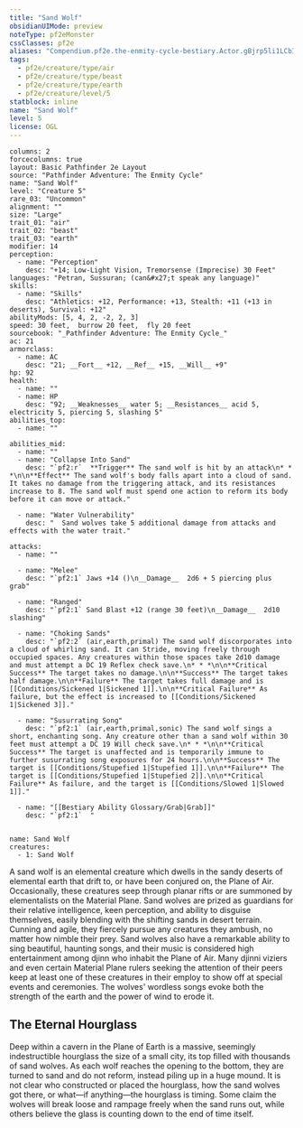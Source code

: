 ```yaml
---
title: "Sand Wolf"
obsidianUIMode: preview
noteType: pf2eMonster
cssClasses: pf2e
aliases: "Compendium.pf2e.the-enmity-cycle-bestiary.Actor.gBjrp5li1LCbIO8X" 
tags:
  - pf2e/creature/type/air
  - pf2e/creature/type/beast
  - pf2e/creature/type/earth
  - pf2e/creature/level/5
statblock: inline
name: "Sand Wolf"
level: 5
license: OGL
---
```


```statblock
columns: 2
forcecolumns: true
layout: Basic Pathfinder 2e Layout
source: "Pathfinder Adventure: The Enmity Cycle"
name: "Sand Wolf"
level: "Creature 5"
rare_03: "Uncommon"
alignment: ""
size: "Large"
trait_01: "air"
trait_02: "beast"
trait_03: "earth"
modifier: 14
perception:
  - name: "Perception"
    desc: "+14; Low-Light Vision, Tremorsense (Imprecise) 30 Feet"
languages: "Petran, Sussuran; (can&#x27;t speak any language)"
skills:
  - name: "Skills"
    desc: "Athletics: +12, Performance: +13, Stealth: +11 (+13 in deserts), Survival: +12"
abilityMods: [5, 4, 2, -2, 2, 3]
speed: 30 feet,  burrow 20 feet,  fly 20 feet
sourcebook: "_Pathfinder Adventure: The Enmity Cycle_"
ac: 21
armorclass:
  - name: AC
    desc: "21; __Fort__ +12, __Ref__ +15, __Will__ +9"
hp: 92
health:
  - name: ""
  - name: HP
    desc: "92; __Weaknesses__ water 5; __Resistances__ acid 5, electricity 5, piercing 5, slashing 5"
abilities_top:
  - name: ""

abilities_mid:
  - name: ""
  - name: "Collapse Into Sand"
    desc: "`pf2:r`  **Trigger** The sand wolf is hit by an attack\n* * *\n\n**Effect** The sand wolf's body falls apart into a cloud of sand. It takes no damage from the triggering attack, and its resistances increase to 8. The sand wolf must spend one action to reform its body before it can move or attack."

  - name: "Water Vulnerability"
    desc: "  Sand wolves take 5 additional damage from attacks and effects with the water trait."

attacks:
  - name: ""

  - name: "Melee"
    desc: "`pf2:1` Jaws +14 ()\n__Damage__  2d6 + 5 piercing plus grab"

  - name: "Ranged"
    desc: "`pf2:1` Sand Blast +12 (range 30 feet)\n__Damage__  2d10 slashing"

  - name: "Choking Sands"
    desc: "`pf2:2` (air,earth,primal) The sand wolf discorporates into a cloud of whirling sand. It can Stride, moving freely through occupied spaces. Any creatures within those spaces take 2d10 damage and must attempt a DC 19 Reflex check save.\n* * *\n\n**Critical Success** The target takes no damage.\n\n**Success** The target takes half damage.\n\n**Failure** The target takes full damage and is [[Conditions/Sickened 1|Sickened 1]].\n\n**Critical Failure** As failure, but the effect is increased to [[Conditions/Sickened 1|Sickened 3]]."

  - name: "Susurrating Song"
    desc: "`pf2:1` (air,earth,primal,sonic) The sand wolf sings a short, enchanting song. Any creature other than a sand wolf within 30 feet must attempt a DC 19 Will check save.\n* * *\n\n**Critical Success** The target is unaffected and is temporarily immune to further susurrating song exposures for 24 hours.\n\n**Success** The target is [[Conditions/Stupefied 1|Stupefied 1]].\n\n**Failure** The target is [[Conditions/Stupefied 1|Stupefied 2]].\n\n**Critical Failure** As failure, and the target is [[Conditions/Slowed 1|Slowed 1]]."

  - name: "[[Bestiary Ability Glossary/Grab|Grab]]"
    desc: "`pf2:1`  "
 
```

```encounter-table
name: Sand Wolf
creatures:
  - 1: Sand Wolf
```



A sand wolf is an elemental creature which dwells in the sandy deserts of elemental earth that drift to, or have been conjured on, the Plane of Air. Occasionally, these creatures seep through planar rifts or are summoned by elementalists on the Material Plane. Sand wolves are prized as guardians for their relative intelligence, keen perception, and ability to disguise themselves, easily blending with the shifting sands in desert terrain. Cunning and agile, they fiercely pursue any creatures they ambush, no matter how nimble their prey. Sand wolves also have a remarkable ability to sing beautiful, haunting songs, and their music is considered high entertainment among djinn who inhabit the Plane of Air. Many djinni viziers and even certain Material Plane rulers seeking the attention of their peers keep at least one of these creatures in their employ to show off at special events and ceremonies. The wolves' wordless songs evoke both the strength of the earth and the power of wind to erode it.

## The Eternal Hourglass

Deep within a cavern in the Plane of Earth is a massive, seemingly indestructible hourglass the size of a small city, its top filled with thousands of sand wolves. As each wolf reaches the opening to the bottom, they are turned to sand and do not reform, instead piling up in a huge mound. It is not clear who constructed or placed the hourglass, how the sand wolves got there, or what—if anything—the hourglass is timing. Some claim the wolves will break loose and rampage freely when the sand runs out, while others believe the glass is counting down to the end of time itself.
